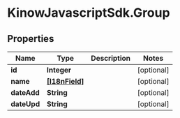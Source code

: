 # KinowJavascriptSdk.Group

## Properties
Name | Type | Description | Notes
------------ | ------------- | ------------- | -------------
**id** | **Integer** |  | [optional] 
**name** | [**[I18nField]**](I18nField.md) |  | [optional] 
**dateAdd** | **String** |  | [optional] 
**dateUpd** | **String** |  | [optional] 


